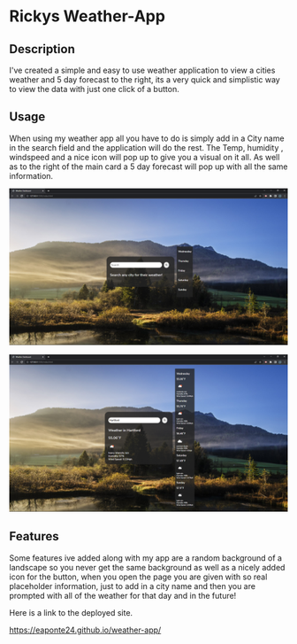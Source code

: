 # Rickys Weather-App

## Description

I've created a simple and easy to use weather application to view a cities weather and 5 day forecast to the right, its a very quick and simplistic way to view the data with just one click of a button. 

## Usage

When using my weather app all you have to do is simply add in a City name in the search field and the application will do the rest. The Temp, humidity , windspeed and a nice icon will pop up to give you a visual on it all. As well as to the right of the main card a 5 day forecast will pop up with all the same information. 


![Weather app intro](assets/photos/weather-app(1).PNG)

![Weather app main](assets/photos/weather-app(2).PNG)


## Features

Some features ive added along with my app are a random background of a landscape so you never get the same background as well as a nicely added icon for the button, when you open the page you are given with so real placeholder information, just to add in a city name and then you are prompted with all of the weather for that day and in the future! 


Here is a link to the deployed site.

https://eaponte24.github.io/weather-app/
